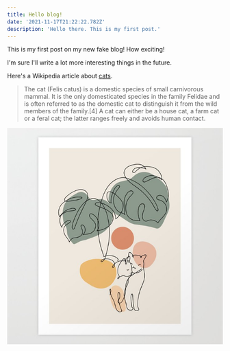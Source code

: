 ```yaml
---
title: Hello blog!
date: '2021-11-17T21:22:22.782Z'
description: 'Hello there. This is my first post.'
---
```


This is my first post on my new fake blog! How exciting!

I'm sure I'll write a lot more interesting things in the future.

Here's a Wikipedia article about
[cats](https://en.wikipedia.org/wiki/Cat).

> The cat (Felis catus) is a domestic species of small carnivorous mammal.
> It is the only domesticated species in the family Felidae and
> is often referred to as the domestic cat to distinguish it
> from the wild members of the family.[4] A cat can either be a house cat,
> a farm cat or a feral cat; the latter ranges freely and avoids human contact.

![Here's a cute cat print I found](./cat-and-plant.jpeg)
